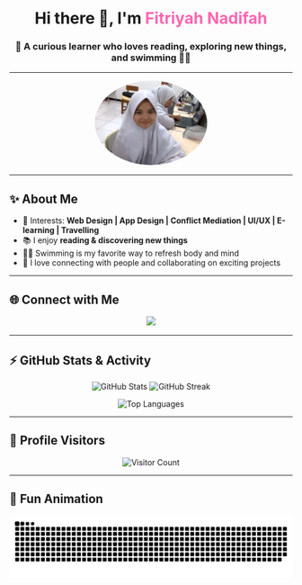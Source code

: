<!-- 🌸 GitHub Profile by ChatGPT -->

<h1 align="center">Hi there 👋, I'm <span style="color:#ff66b2">Fitriyah Nadifah</span></h1>
<h3 align="center">🌈 A curious learner who loves reading, exploring new things, and swimming 🏊‍♀️</h3>

---

<p align="center">
  <img src="difa.jpg.jpg" alt="Fitriyah Nadifah" width="200" style="border-radius:50%" />
</p>

---

## ✨ About Me
- 🎨 Interests: **Web Design | App Design | Conflict Mediation | UI/UX | E-learning | Travelling**
- 📚 I enjoy **reading & discovering new things**  
- 🏊‍♀️ Swimming is my favorite way to refresh body and mind  
- 🤝 I love connecting with people and collaborating on exciting projects  

---

## 🌐 Connect with Me
<p align="center">
  <a href="https://instagram.com/ftryhnadifa" target="_blank">
    <img src="https://img.shields.io/badge/Instagram-%23E4405F.svg?style=for-the-badge&logo=instagram&logoColor=white" />
  </a>
</p>

---

## ⚡ GitHub Stats & Activity
<p align="center">
  <img src="https://github-readme-stats.vercel.app/api?username=fitriyah735&show_icons=true&theme=tokyonight" alt="GitHub Stats" height="180px"/>
  <img src="https://github-readme-streak-stats.herokuapp.com/?user=fitriyah735&theme=tokyonight" alt="GitHub Streak" height="180px"/>
</p>

<p align="center">
  <img src="https://github-readme-stats.vercel.app/api/top-langs/?username=fitriyah735&layout=compact&theme=tokyonight" alt="Top Languages"/>
</p>

---

## 👀 Profile Visitors
<p align="center">
  <img src="https://komarev.com/ghpvc/?username=fitriyah735&style=for-the-badge&color=ff69b4" alt="Visitor Count"/>
</p>

---

## 🐍 Fun Animation
<p align="center">
  <img src="https://raw.githubusercontent.com/Platane/snk/output/github-contribution-grid-snake.svg" alt="Snake animation"/>
</p>
